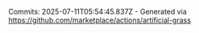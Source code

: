 Commits: 2025-07-11T05:54:45.837Z - Generated via https://github.com/marketplace/actions/artificial-grass
<br>
